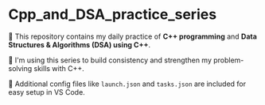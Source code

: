 # Cpp_and_DSA_practice_series

🧠 This repository contains my daily practice of **C++ programming** and **Data Structures & Algorithms (DSA) using C++**.  

🚀 I'm using this series to build consistency and strengthen my problem-solving skills with C++.

📌 Additional config files like `launch.json` and `tasks.json` are included for easy setup in VS Code.

